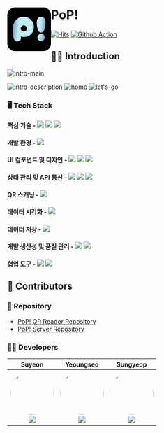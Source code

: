 # PoP! <img src="https://github.com/ht3064/readme-image/blob/main/popi-server/app-logo.png" align="left" width="100"></a>

[![Hits](https://hits.seeyoufarm.com/api/count/incr/badge.svg?url=https%3A%2F%2Fgithub.com%2Fdepromeet%2Fpopi-qr-reader&count_bg=%2328DBE6&title_bg=%232D3540&icon=&icon_color=%23E7E7E7&title=hits&edge_flat=false)](https://hits.seeyoufarm.com) [![Github Action](https://github.com/popi-official/popi-qr-reader/actions/workflows/coverage.yml/badge.svg)](https://github.com/popi-official/popi-qr-reader/actions)

## 💁‍♂️ Introduction

![intro-main]()

![intro-description]() ![home]() ![let's-go]()

### 🖥️ Tech Stack

#### 핵심 기술 - <img src="https://img.shields.io/badge/Next.js-000000?style=for-the-social&logo=next.js&logoColor=white"> <img src="https://img.shields.io/badge/TypeScript-3178C6?style=for-the-social&logo=typescript&logoColor=white"> <img src="https://img.shields.io/badge/Electron-47848F?style=for-the-social&logo=electron&logoColor=white">

#### 개발 환경 - <img src="https://img.shields.io/badge/Nextron-000000?style=for-the-social&logo=next.js&logoColor=white">

#### UI 컴포넌트 및 디자인 - <img src="https://img.shields.io/badge/Tailwind CSS-06B6D4?style=for-the-social&logo=tailwindcss&logoColor=white"> <img src="https://img.shields.io/badge/Framer Motion-0055FF?style=for-the-social&logo=framer&logoColor=white"> <img src="https://img.shields.io/badge/Lucide React-F56565?style=for-the-social&logo=lucide&logoColor=white">

#### 상태 관리 및 API 통신 - <img src="https://img.shields.io/badge/Zustand-2D3748?style=for-the-social&logo=react&logoColor=white"> <img src="https://img.shields.io/badge/React Query-FF4154?style=for-the-social&logo=reactquery&logoColor=white"> <img src="https://img.shields.io/badge/Axios-5A29E4?style=for-the-social&logo=axios&logoColor=white">

#### QR 스캐닝 - <img src="https://img.shields.io/badge/QR Scanner-2D3748?style=for-the-social&logo=qrcode&logoColor=white">

#### 데이터 시각화 - <img src="https://img.shields.io/badge/Recharts-8884D8?style=for-the-social&logo=chart.js&logoColor=white">

#### 데이터 저장 - <img src="https://img.shields.io/badge/Electron Store-47848F?style=for-the-social&logo=electron&logoColor=white">

#### 개발 생산성 및 품질 관리 - <img src="https://img.shields.io/badge/ESLint-4B32C3?style=for-the-social&logo=eslint&logoColor=white"> <img src="https://img.shields.io/badge/Prettier-F7B93E?style=for-the-social&logo=prettier&logoColor=black">

#### 협업 도구 - <img src="https://img.shields.io/badge/Slack-4A154B?style=for-the-social&logo=slack&logoColor=white"> <img src="https://img.shields.io/badge/Jira-0052CC?style=for-the-social&logo=jira&logoColor=white">

## 👥 Contributors

### 👜 Repository

- [PoP! QR Reader Repository](https://github.com/popi-official/popi-qr-reader)
- [PoP! Server Repository](https://github.com/popi-official/popi-qr-server)

### 🧑‍💻 Developers

|                                                                                                                                            Suyeon                                                                                                                                            |                                                                                                                                          Yeoungseo                                                                                                                                           |                                                                                                                                             Sungyeop                                                                                                                                             |
| :------------------------------------------------------------------------------------------------------------------------------------------------------------------------------------------------------------------------------------------------------------------------------------------: | :------------------------------------------------------------------------------------------------------------------------------------------------------------------------------------------------------------------------------------------------------------------------------------------: | :----------------------------------------------------------------------------------------------------------------------------------------------------------------------------------------------------------------------------------------------------------------------------------------------: |
| <img src="https://avatars.githubusercontent.com/u/81095801?v=4" width="100" height="100" style="border-radius: 50%;"><br/><a href="https://github.com/letthem" target="_blank"><img src="https://img.shields.io/badge/letthem-181717?style=for-the-social&logo=github&logoColor=white"/></a> | <img src="https://avatars.githubusercontent.com/u/95837534?v=4" width="100" height="100" style="border-radius: 50%;"><br/><a href="https://github.com/Y0ungse" target="_blank"><img src="https://img.shields.io/badge/Y0ungse-181717?style=for-the-social&logo=github&logoColor=white"/></a> | <img src="https://avatars.githubusercontent.com/u/43811124?v=4" width="100" height="100" style="border-radius: 50%;"><br/><a href="https://github.com/sung-yeop" target="_blank"><img src="https://img.shields.io/badge/sung yeop-181717?style=for-the-social&logo=github&logoColor=white"/></a> |

